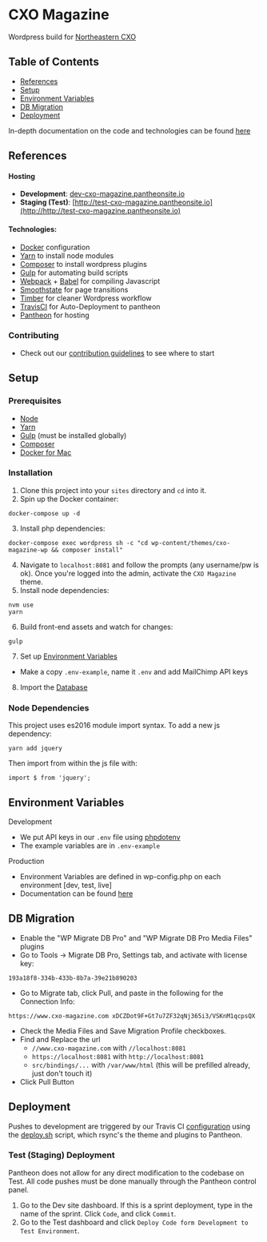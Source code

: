 # CXO Magazine
Wordpress build for [Northeastern CXO](https://www.cxo-magazine.com/)

## Table of Contents

* [References](#references)
* [Setup](#setup)
* [Environment Variables](#environment-variables)
* [DB Migration](#db-migration)
* [Deployment](#deployment)

In-depth documentation on the code and technologies can be found [here](https://github.com/Upstatement/cxo-magazine-wp/wiki)

## References

#### Hosting
- **Development**: [dev-cxo-magazine.pantheonsite.io](http://dev-cxo-magazine.pantheonsite.io)
- **Staging (Test)**: [http://test-cxo-magazine.pantheonsite.io](http://http://test-cxo-magazine.pantheonsite.io)

#### Technologies:
- [Docker](https://www.docker.com/) configuration
- [Yarn](https://yarnpkg.com/en/) to install node modules
- [Composer](https://getcomposer.org/) to install wordpress plugins
- [Gulp](https://gulpjs.com/) for automating build scripts
- [Webpack](https://webpack.js.org/) + [Babel](https://babeljs.io/) for compiling Javascript
- [Smoothstate](https://github.com/miguel-perez/smoothState.js) for page transitions
- [Timber](https://timber.github.io/docs/) for cleaner Wordpress workflow
- [TravisCI](https://travis-ci.com/) for Auto-Deployment to pantheon
- [Pantheon](https://pantheon.io/) for hosting

### Contributing
- Check out our [contribution guidelines](CONTRIBUTING.MD) to see where to start

## Setup

### Prerequisites
- [Node](https://nodejs.org/en/)
- [Yarn](https://yarnpkg.com/en/)
- [Gulp](http://gulpjs.com/) (must be installed globally)
- [Composer](https://getcomposer.org/)
- [Docker for Mac](https://docs.docker.com/docker-for-mac/install/)

### Installation
1.  Clone this project into your `sites` directory and `cd` into it.
2.  Spin up the Docker container:
```
docker-compose up -d
```
3.  Install php dependencies:
```
docker-compose exec wordpress sh -c "cd wp-content/themes/cxo-magazine-wp && composer install"
```
4.  Navigate to `localhost:8081` and follow the prompts (any username/pw is ok).  Once you're logged into the admin, activate the `CXO Magazine` theme.
5.  Install node dependencies:
```
nvm use
yarn
```
6. Build front-end assets and watch for changes:
```
gulp
```
7. Set up [Environment Variables](#environment-variables)
- Make a copy `.env-example`, name it `.env` and add MailChimp API keys
8. Import the [Database](#db-migration)

### Node Dependencies
This project uses es2016 module import syntax. To add a new js dependency:
```
yarn add jquery
```
Then import from within the js file with:
```
import $ from 'jquery';
```

## Environment Variables
Development
- We put API keys in our `.env` file using [phpdotenv](https://github.com/vlucas/phpdotenv)
- The example variables are in `.env-example`

Production
- Environment Variables are defined in wp-config.php on each environment [dev, test, live]
- Documentation can be found [here](https://pantheon.io/docs/wp-config-php/)

## DB Migration
- Enable the "WP Migrate DB Pro" and "WP Migrate DB Pro Media Files" plugins
- Go to Tools -> Migrate DB Pro, Settings tab, and activate with license key:
```
193a18f8-334b-433b-8b7a-39e21b890203
```
- Go to Migrate tab, click Pull, and paste in the following for the Connection Info:
```
https://www.cxo-magazine.com xDCZDot9F+Gt7u7ZF32qNj365i3/VSKnM1qcpsQX
```
- Check the Media Files and Save Migration Profile checkboxes.
- Find and Replace the url
  - `//www.cxo-magazine.com` with `//localhost:8081`
  - `https://localhost:8081` with `http://localhost:8081`
  - `src/bindings/...` with `/var/www/html` (this will be prefilled already, just don't touch it)
- Click Pull Button

## Deployment
Pushes to development are triggered by our Travis CI [configuration](.travis.yml) using the [deploy.sh](deploy.sh) script, which rsync's the theme and plugins to Pantheon.

### Test (Staging) Deployment

Pantheon does not allow for any direct modification to the codebase on Test. All code pushes must be done manually through the Pantheon
control panel.

1. Go to the Dev site dashboard. If this is a sprint deployment, type in the name of the sprint. Click `Code`, and click `Commit`.
1. Go to the Test dashboard and click `Deploy Code form Development to Test Environment`.
